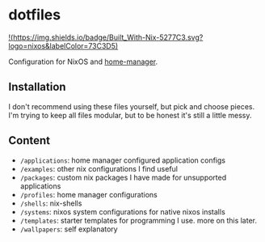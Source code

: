 # dotfiles
[!(https://img.shields.io/badge/Built_With-Nix-5277C3.svg?logo=nixos&labelColor=73C3D5)](https://builtwithnix.org)

Configuration for NixOS and [home-manager](https://github.com/rycee/home-manager).

## Installation

I don't recommend using these files yourself, but pick and choose pieces. I'm trying to keep all files modular, but to be honest it's still a little messy.

## Content

- `/applications`: home manager configured application configs
- `/examples`: other nix configurations I find useful
- `/packages`: custom nix packages I have made for unsupported applications
- `/profiles`: home manager configurations
- `/shells`: nix-shells
- `/systems`: nixos system configurations for native nixos installs
- `/templates`: starter templates for programming I use. more on this later.
- `/wallpapers`: self explanatory
